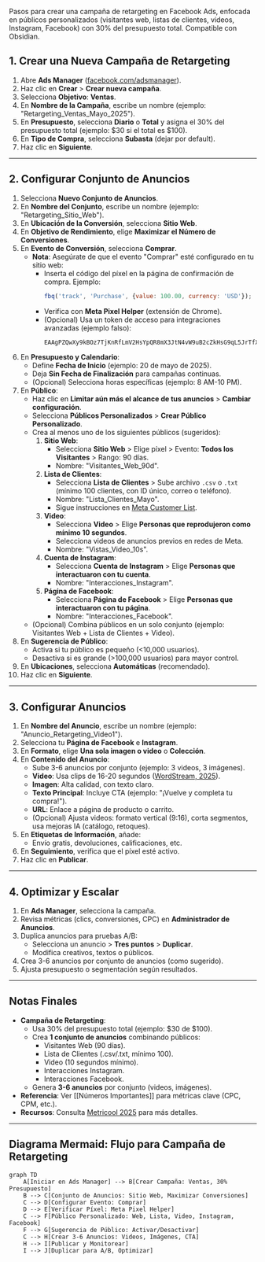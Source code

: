 Pasos para crear una campaña de retargeting en Facebook Ads, enfocada en públicos personalizados (visitantes web, listas de clientes, videos, Instagram, Facebook) con 30% del presupuesto total. Compatible con Obsidian.
## 1. Crear una Nueva Campaña de Retargeting

1. Abre **Ads Manager** ([facebook.com/adsmanager](https://www.facebook.com/adsmanager)).
2. Haz clic en **Crear** > **Crear nueva campaña**.
3. Selecciona **Objetivo**: **Ventas**.
4. En **Nombre de la Campaña**, escribe un nombre (ejemplo: "Retargeting_Ventas_Mayo_2025").
5. En **Presupuesto**, selecciona **Diario** o **Total** y asigna el 30% del presupuesto total (ejemplo: $30 si el total es $100).
6. En **Tipo de Compra**, selecciona **Subasta** (dejar por default).
7. Haz clic en **Siguiente**.

---

## 2. Configurar Conjunto de Anuncios

1. Selecciona **Nuevo Conjunto de Anuncios**.
2. En **Nombre del Conjunto**, escribe un nombre (ejemplo: "Retargeting_Sitio_Web").
3. En **Ubicación de la Conversión**, selecciona **Sitio Web**.
4. En **Objetivo de Rendimiento**, elige **Maximizar el Número de Conversiones**.
5. En **Evento de Conversión**, selecciona **Comprar**.
   - **Nota**: Asegúrate de que el evento "Comprar" esté configurado en tu sitio web:
     - Inserta el código del píxel en la página de confirmación de compra. Ejemplo:
       ```javascript
       fbq('track', 'Purchase', {value: 100.00, currency: 'USD'});
       ```
     - Verifica con **Meta Pixel Helper** (extensión de Chrome).
     - (Opcional) Usa un token de acceso para integraciones avanzadas (ejemplo falso):
       ```javascript
       EAAgPZQwXy9kBOz7TjKnRfLmV2HsYpQR8mX3JtN4vW9uB2cZkHsG9qL5JrTfX8nPqW4vRtY2mZBx6K9vCnJ3mF8sT2QwL9pY7HsV4rM3kZCzX2nB5tY8qW3JrN6vPqT9mL8kZ2rY5nT3mX7vW9uB2cZkHsG9qL5JrTfX8nPqW4vRtY2mZDZD
       ```
6. En **Presupuesto y Calendario**:
   - Define **Fecha de Inicio** (ejemplo: 20 de mayo de 2025).
   - Deja **Sin Fecha de Finalización** para campañas continuas.
   - (Opcional) Selecciona horas específicas (ejemplo: 8 AM-10 PM).
7. En **Público**:
   - Haz clic en **Limitar aún más el alcance de tus anuncios** > **Cambiar configuración**.
   - Selecciona **Públicos Personalizados** > **Crear Público Personalizado**.
   - Crea al menos uno de los siguientes públicos (sugeridos):
     1. **Sitio Web**:
        - Selecciona **Sitio Web** > Elige píxel > Evento: **Todos los Visitantes** > Rango: 90 días.
        - Nombre: "Visitantes_Web_90d".
     2. **Lista de Clientes**:
        - Selecciona **Lista de Clientes** > Sube archivo `.csv` o `.txt` (mínimo 100 clientes, con ID único, correo o teléfono).
        - Nombre: "Lista_Clientes_Mayo".
        - Sigue instrucciones en [Meta Customer List](https://www.facebook.com/business/help/170456843145568).
     3. **Video**:
        - Selecciona **Video** > Elige **Personas que reprodujeron como mínimo 10 segundos**.
        - Selecciona videos de anuncios previos en redes de Meta.
        - Nombre: "Vistas_Video_10s".
     4. **Cuenta de Instagram**:
        - Selecciona **Cuenta de Instagram** > Elige **Personas que interactuaron con tu cuenta**.
        - Nombre: "Interacciones_Instagram".
     5. **Página de Facebook**:
        - Selecciona **Página de Facebook** > Elige **Personas que interactuaron con tu página**.
        - Nombre: "Interacciones_Facebook".
   - (Opcional) Combina públicos en un solo conjunto (ejemplo: Visitantes Web + Lista de Clientes + Video).
8. En **Sugerencia de Público**:
   - Activa si tu público es pequeño (<10,000 usuarios).
   - Desactiva si es grande (>100,000 usuarios) para mayor control.
9. En **Ubicaciones**, selecciona **Automáticas** (recomendado).
10. Haz clic en **Siguiente**.

---

## 3. Configurar Anuncios

1. En **Nombre del Anuncio**, escribe un nombre (ejemplo: "Anuncio_Retargeting_Video1").
2. Selecciona tu **Página de Facebook** e **Instagram**.
3. En **Formato**, elige **Una sola imagen o video** o **Colección**.
4. En **Contenido del Anuncio**:
   - Sube 3-6 anuncios por conjunto (ejemplo: 3 videos, 3 imágenes).
   - **Video**: Usa clips de 16-20 segundos ([WordStream, 2025](https://www.wordstream.com/blog/facebook-ad-trends-2025)).
   - **Imagen**: Alta calidad, con texto claro.
   - **Texto Principal**: Incluye CTA (ejemplo: "¡Vuelve y completa tu compra!").
   - **URL**: Enlace a página de producto o carrito.
   - (Opcional) Ajusta videos: formato vertical (9:16), corta segmentos, usa mejoras IA (catálogo, retoques).
5. En **Etiquetas de Información**, añade:
   - Envío gratis, devoluciones, calificaciones, etc.
6. En **Seguimiento**, verifica que el píxel esté activo.
7. Haz clic en **Publicar**.

---

## 4. Optimizar y Escalar

1. En **Ads Manager**, selecciona la campaña.
2. Revisa métricas (clics, conversiones, CPC) en **Administrador de Anuncios**.
3. Duplica anuncios para pruebas A/B:
   - Selecciona un anuncio > **Tres puntos** > **Duplicar**.
   - Modifica creativos, textos o públicos.
4. Crea 3-6 anuncios por conjunto de anuncios (como sugerido).
5. Ajusta presupuesto o segmentación según resultados.

---

## Notas Finales

- **Campaña de Retargeting**:
  - Usa 30% del presupuesto total (ejemplo: $30 de $100).
  - Crea **1 conjunto de anuncios** combinando públicos:
    - Visitantes Web (90 días).
    - Lista de Clientes (.csv/.txt, mínimo 100).
    - Video (10 segundos mínimo).
    - Interacciones Instagram.
    - Interacciones Facebook.
  - Genera **3-6 anuncios** por conjunto (videos, imágenes).
- **Referencia**: Ver [[Números Importantes]] para métricas clave (CPC, CPM, etc.).
- **Recursos**: Consulta [Metricool 2025](https://metricool.com/es/guia-de-facebook-ads-para-principiantes/) para más detalles.

---

## Diagrama Mermaid: Flujo para Campaña de Retargeting

```mermaid
graph TD
    A[Iniciar en Ads Manager] --> B[Crear Campaña: Ventas, 30% Presupuesto]
    B --> C[Conjunto de Anuncios: Sitio Web, Maximizar Conversiones]
    C --> D[Configurar Evento: Comprar]
    D --> E[Verificar Píxel: Meta Pixel Helper]
    C --> F[Público Personalizado: Web, Lista, Video, Instagram, Facebook]
    F --> G[Sugerencia de Público: Activar/Desactivar]
    C --> H[Crear 3-6 Anuncios: Videos, Imágenes, CTA]
    H --> I[Publicar y Monitorear]
    I --> J[Duplicar para A/B, Optimizar]
````